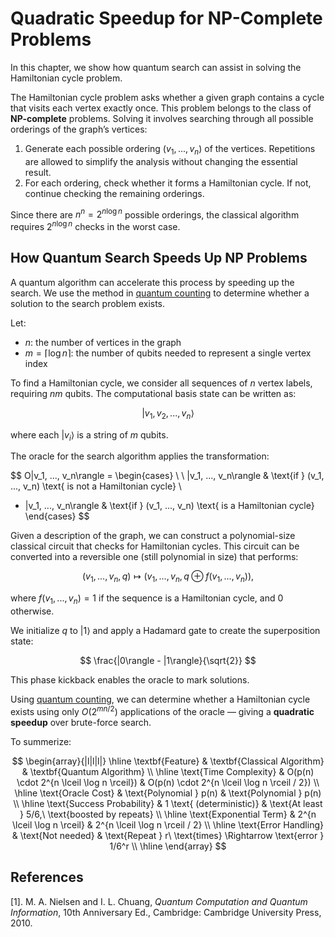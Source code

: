 # Quadratic Speedup for NP-Complete Problems

In this chapter, we show how quantum search can assist in solving the Hamiltonian cycle problem.

The Hamiltonian cycle problem asks whether a given graph contains a cycle that visits each vertex exactly once. This problem belongs to the class of **NP-complete** problems. Solving it involves searching through all possible orderings of the graph’s vertices:

1. Generate each possible ordering $(v_{1}, ..., v_{n})$ of the vertices. Repetitions are allowed to simplify the analysis without changing the essential result.
2. For each ordering, check whether it forms a Hamiltonian cycle. If not, continue checking the remaining orderings.

Since there are $n^n = 2^{n\log n}$ possible orderings, the classical algorithm requires $2^{n\log n}$ checks in the worst case.

## How Quantum Search Speeds Up NP Problems

A quantum algorithm can accelerate this process by speeding up the search. We use the method in [quantum counting](../quantum_computation/qsa_quantum_counting.md) to determine whether a solution to the search problem exists.

Let:

-   $n$: the number of vertices in the graph  
-   $m = \lceil \log n \rceil$: the number of qubits needed to represent a single vertex index

To find a Hamiltonian cycle, we consider all sequences of $n$ vertex labels, requiring $nm$ qubits. The computational basis state can be written as:

$$
|v_1, v_2, ..., v_n\rangle
$$

where each $|v_i\rangle$ is a string of $m$ qubits.

The oracle for the search algorithm applies the transformation:

$$
O|v_1, ..., v_n\rangle =
\begin{cases}
\ \ |v_1, ..., v_n\rangle & \text{if } (v_1, ..., v_n) \text{ is not a Hamiltonian cycle} \\
- |v_1, ..., v_n\rangle & \text{if } (v_1, ..., v_n) \text{ is a Hamiltonian cycle}
\end{cases}
$$

Given a description of the graph, we can construct a polynomial-size classical circuit that checks for Hamiltonian cycles. This circuit can be converted into a reversible one (still polynomial in size) that performs:

$$
(v_1, ..., v_n, q) \mapsto (v_1, ..., v_n, q \oplus f(v_1, ..., v_n)),
$$

where $f(v_1, ..., v_n) = 1$ if the sequence is a Hamiltonian cycle, and $0$ otherwise.

We initialize $q$ to $|1\rangle$ and apply a Hadamard gate to create the superposition state:

$$
\frac{|0\rangle - |1\rangle}{\sqrt{2}}
$$

This phase kickback enables the oracle to mark solutions.

Using [quantum counting](../quantum_computation/qsa_quantum_counting.md), we can determine whether a Hamiltonian cycle exists using only $O(2^{mn/2})$ applications of the oracle — giving a **quadratic speedup** over brute-force search.


To summerize:

$$
\begin{array}{|l|l|l|}
\hline
\textbf{Feature} & \textbf{Classical Algorithm} & \textbf{Quantum Algorithm} \\
\hline
\text{Time Complexity} & O(p(n) \cdot 2^{n \lceil \log n \rceil}) & O(p(n) \cdot 2^{n \lceil \log n \rceil / 2}) \\
\hline
\text{Oracle Cost} & \text{Polynomial } p(n) & \text{Polynomial } p(n) \\
\hline
\text{Success Probability} & 1 \text{ (deterministic)} & \text{At least } 5/6,\ \text{boosted by repeats} \\
\hline
\text{Exponential Term} & 2^{n \lceil \log n \rceil} & 2^{n \lceil \log n \rceil / 2} \\
\hline
\text{Error Handling} & \text{Not needed} & \text{Repeat } r\ \text{times} \Rightarrow \text{error } 1/6^r \\
\hline
\end{array}
$$

## References 

[1]. M. A. Nielsen and I. L. Chuang, *Quantum Computation and Quantum Information*, 10th Anniversary Ed., Cambridge: Cambridge University Press, 2010.
